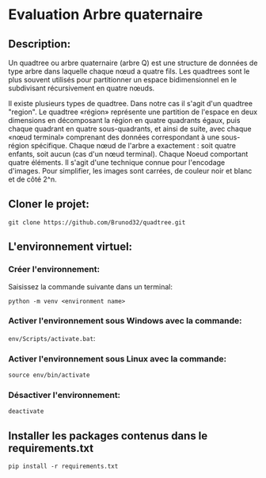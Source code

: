 # Evaluation Arbre quaternaire

## Description:
Un quadtree ou arbre quaternaire (arbre Q) est une structure de données de type arbre dans laquelle chaque nœud a quatre fils.
Les quadtrees sont le plus souvent utilisés pour partitionner un espace bidimensionnel en le subdivisant récursivement en quatre nœuds.

Il existe plusieurs types de quadtree. Dans notre cas il s'agit d'un quadtree "region".
Le quadtree «région» représente une partition de l'espace en deux dimensions en décomposant la région en quatre quadrants égaux, puis chaque quadrant en quatre sous-quadrants, et ainsi de suite, avec chaque «nœud terminal» comprenant des données correspondant à une sous-région spécifique. Chaque nœud de l'arbre a exactement : soit quatre enfants, soit aucun (cas d'un nœud terminal).
Chaque Noeud comportant quatre éléments. Il s'agit d'une technique connue pour l'encodage d'images.  Pour simplifier, les images sont carrées, de couleur noir et blanc
et de côté 2^n.

## Cloner le projet:
```git clone https://github.com/Brunod32/quadtree.git```

## L'environnement virtuel:
### Créer l'environnement:
Saisissez la commande suivante dans un terminal:

```python -m venv <environment name>```

### Activer l'environnement sous Windows avec la commande:
```env/Scripts/activate.bat```:

### Activer l'environnement sous Linux avec la commande:
```source env/bin/activate```

### Désactiver l'environnement:
```deactivate```

## Installer les packages contenus dans le requirements.txt
```pip install -r requirements.txt```
